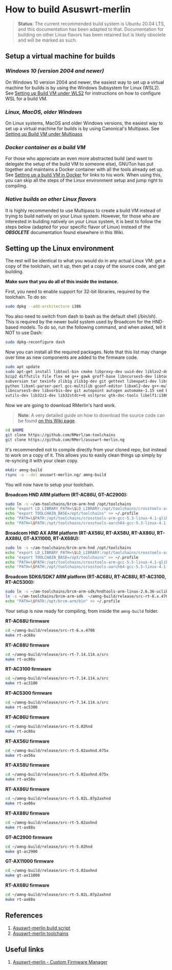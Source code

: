 # How to build Asuswrt-merlin

> **Status**:
> The current recommended build system is Ubuntu 20.04 LTS, and this documentation
> has been adapted to that.  Documentation for building on other Linux
> flavors has been retained but is likely obsolete and will be marked as
> such.

## Setup a virtual machine for builds

### *Windows 10 (version 2004 and newer)*

On Windows 10 version 2004 and newer, the easiest way to set up a virtual machine for builds
is by using the Windows Subsystem for Linux (WSL2).  See [Setting up Build VM under WLS2](Setting-up-Build-VM-under-WSL2)
for instructions on how to configure WSL for a build VM.

### *Linux, MacOS, older Windows*

On Linux systems, MacOS and older Windows versions, the easiest way to set up a virtual machine
for builds is by using Canonical's Multipass.  See [Setting up Build VM under Multipass](Setting-up-Build-VM-under-Multipass)

### *Docker container as a build VM*

For those who appreciate an even more abstracted build (and want to delegate the setup of the build VM to someone else),
GNUTon has put together and maintains a Docker container with all the tools already set up.  See [Setting up a build VM in Docker](/RMerl/asuswrt-merlin.ng/wiki/Setting-up-Build-VM-in-Docker) for links to his work.  When using this, you can skip all the steps
of the Linux environment setup and jump right to compiling.

### *Native builds on other Linux flavors*

It is highly recommended to use Multipass to create a build VM instead of trying to build
natively on your Linux system.  However, for those who are interested in building natively
on your Linux system, it is best to follow the steps below (adapted for your specific flavor
of Linux) instead of the ***OBSOLETE*** documentation found elsewhere in this Wiki.

## Setting up the Linux environment

The rest will be identical to what you would do in any actual Linux VM: get a copy of the toolchain, set it up,
then get a copy of the source code, and get building.

**Make sure that you do all of this inside the instance.**

First, you need to enable support for 32-bit libraries, required by the toolchain.  To do so:

```bash
sudo dpkg --add-architecture i386
```

You also need to switch from dash to bash as the default shell (/bin/sh).  This is required by the newer build system used by Broadcom for the HND-based models.  To do so, run the following command, and when asked, tell it NOT to use Dash:

```bash
sudo dpkg-reconfigure dash
```

Now you can install all the required packages.  Note that this list may change over time as new components are added to the firmware code.

```bash
sudo apt update
sudo apt-get install libtool-bin cmake libproxy-dev uuid-dev liblzo2-dev autoconf autoconf-archive automake bash bison \
bzip2 diffutils file flex m4 g++ gawk groff-base libncurses5-dev libtool libslang2 make patch perl pkg-config shtool \
subversion tar texinfo zlib1g zlib1g-dev git gettext libexpat1-dev libssl-dev cvs gperf unzip \
python libxml-parser-perl gcc-multilib gconf-editor libxml2-dev g++-multilib gitk libncurses5 mtd-utils \
libncurses5-dev libvorbis-dev git autopoint autogen automake-1.15 sed build-essential intltool libglib2.0-dev \
xutils-dev lib32z1-dev lib32stdc++6 xsltproc gtk-doc-tools libelf1:i386
```

Now we are going to download RMerlin's hard work.

> **Note**:
> A very detailed guide on how to download the source code can be found [on this Wiki page](/RMerl/asuswrt-merlin.ng/wiki/Download-the-latest-source-code-from-GitHub).

```bash
cd $HOME
git clone https://github.com/RMerl/am-toolchains
git clone https://github.com/RMerl/asuswrt-merlin.ng
```

It's recommended not to compile directly from your cloned repo, but instead to work on a copy of it.  This allows you to easily clean things up simply by re-syncing it with your clean copy.

```bash
mkdir amng-build
rsync -a --del asuswrt-merlin.ng/ amng-build
```

You will now have to setup your toolchain.

**Broadcom HND ARM platform (RT-AC86U, GT-AC2900):**

```bash
sudo ln -s ~/am-toolchains/brcm-arm-hnd /opt/toolchains
echo "export LD_LIBRARY_PATH=\$LD_LIBRARY:/opt/toolchains/crosstools-arm-gcc-5.3-linux-4.1-glibc-2.22-binutils-2.25/usr/lib" >> ~/.profile
echo "export TOOLCHAIN_BASE=/opt/toolchains" >> ~/.profile
echo "PATH=\$PATH:/opt/toolchains/crosstools-arm-gcc-5.3-linux-4.1-glibc-2.22-binutils-2.25/usr/bin" >> ~/.profile
echo "PATH=\$PATH:/opt/toolchains/crosstools-aarch64-gcc-5.3-linux-4.1-glibc-2.22-binutils-2.25/usr/bin" >> ~/.profile
```

**Broadcom HND AX ARM platform (RT-AX56U, RT-AX58U, RT-AX86U, RT-AX88U, GT-AX11000, RT-AX68U):**

```bash
sudo ln -s ~/am-toolchains/brcm-arm-hnd /opt/toolchains
echo "export LD_LIBRARY_PATH=\$LD_LIBRARY:/opt/toolchains/crosstools-arm-gcc-5.5-linux-4.1-glibc-2.26-binutils-2.28.1/usr/lib" >> ~/.profile
echo "export TOOLCHAIN_BASE=/opt/toolchains" >> ~/.profile
echo "PATH=\$PATH:/opt/toolchains/crosstools-arm-gcc-5.5-linux-4.1-glibc-2.26-binutils-2.28.1/usr/bin" >> ~/.profile
echo "PATH=\$PATH:/opt/toolchains/crosstools-aarch64-gcc-5.5-linux-4.1-glibc-2.26-binutils-2.28.1/usr/bin" >> ~/.profile
```

**Broadcom SDK6/SDK7 ARM platform (RT-AC68U, RT-AC88U, RT-AC3100, RT-AC5300):**

```bash
sudo ln -s ~/am-toolchains/brcm-arm-sdk/hndtools-arm-linux-2.6.36-uclibc-4.5.3 /opt/brcm-arm
ln -s ~/am-toolchains/brcm-arm-sdk  ~/amng-build/release/src-rt-6.x.4708/toolchains
echo "PATH=\$PATH:/opt/brcm-arm/bin" >> ~/.profile
```

Your setup is now ready for compiling, from inside the `amng-build` folder.

**RT-AC68U firmware**
```bash
cd ~/amng-build/release/src-rt-6.x.4708
make rt-ac68u
```

**RT-AC88U firmware**
```bash
cd ~/amng-build/release/src-rt-7.14.114.x/src
make rt-ac88u
```

**RT-AC3100 firmware**
```bash
cd ~/amng-build/release/src-rt-7.14.114.x/src
make rt-ac3100
```

**RT-AC5300 firmware**
```bash
cd ~/amng-build/release/src-rt-7.14.114.x/src
make rt-ac5300
```

**RT-AC86U firmware**
```bash
cd ~/amng-build/release/src-rt-5.02hnd
make rt-ac86u
```

**RT-AX56U firmware**
```bash
cd ~/amng-build/release/src-rt-5.02axhnd.675x
make rt-ax56u
```

**RT-AX58U firmware**
```bash
cd ~/amng-build/release/src-rt-5.02axhnd.675x
make rt-ax58u
```

**RT-AX86U firmware**
```bash
cd ~/amng-build/release/src-rt-5.02L.07p2axhnd
make rt-ax86u
```

**RT-AX88U firmware**
```bash
cd ~/amng-build/release/src-rt-5.02axhnd
make rt-ax88u
```

**GT-AC2900 firmware**
```bash
cd ~/amng-build/release/src-rt-5.02hnd
make gt-ac2900
```

**GT-AX11000 firmware**
```bash
cd ~/amng-build/release/src-rt-5.02axhnd
make gt-ax11000
```

**RT-AX68U firmware**
```bash
cd ~/amng-build/release/src-rt-5.02L.07p2axhnd
make rt-ax68u
```

## References

1. [Asuswrt-merlin build script](https://github.com/RMerl/asuswrt-merlin.ng/blob/master/tools/build-all)
2. [Asuswrt-merlin toolchains](https://github.com/RMerl/am-toolchains)

## Useful links

1. [Asuswrt-merlin - Custom Firmware Manager](https://github.com/Adamm00/amcfwm)

